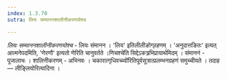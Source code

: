 ```yaml
---
index: 1.3.70
sutra: लियः सम्माननशालीनीकरणयोश्च

---
```

_लियः सम्माननशालीनीकरणयोश्च_ - लियः संमानन । 'लिय' इतिलीलीङोग्र्रहणम् । 'अनुदात्तङितः' इत्यत् आत्मनेपदमिति, 'णेरणौ' इत्यतो णेरिति चानुवर्तते ।णिचश्चे॑ति सिद्देऽकत्र्रभिप्रायार्थमिदम् । संमाननं - पूजालाभः । शालिनीकरणम् - अभिनवः । चकारात्गृधिवच्च्यो॑रितिपूर्वसूत्रात्प्रलम्भनग्रहणं समुच्चीयते । तदाह —  लीङ्लियोरित्यादिना ।